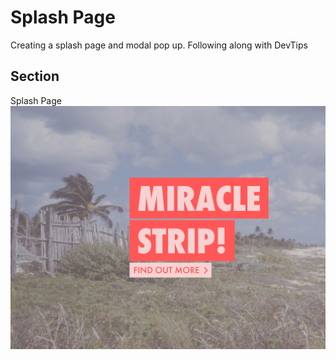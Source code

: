 # Splash Page

Creating a splash page and modal pop up.
Following along with DevTips

## Section

Splash Page
![Splash Page](img/screenshots/thumbnail.png "Splash Page Full Page View")
